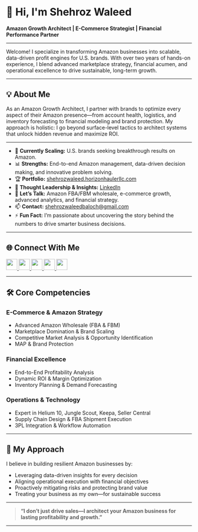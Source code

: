 # 👋 Hi, I'm Shehroz Waleed

**Amazon Growth Architect | E-Commerce Strategist | Financial Performance Partner**

---

Welcome! I specialize in transforming Amazon businesses into scalable, data-driven profit engines for U.S. brands. With over two years of hands-on experience, I blend advanced marketplace strategy, financial acumen, and operational excellence to drive sustainable, long-term growth.

---

## 💡 About Me

As an Amazon Growth Architect, I partner with brands to optimize every aspect of their Amazon presence—from account health, logistics, and inventory forecasting to financial modeling and brand protection. My approach is holistic: I go beyond surface-level tactics to architect systems that unlock hidden revenue and maximize ROI.

---

- 🔭 **Currently Scaling:** U.S. brands seeking breakthrough results on Amazon.
- 📊 **Strengths:** End-to-end Amazon management, data-driven decision making, and innovative problem solving.
- 🏆 **Portfolio:** [shehrozwaleed.horizonhaulerllc.com](https://shehrozwaleed.horizonhaulerllc.com)
- 📝 **Thought Leadership & Insights:** [LinkedIn](https://www.linkedin.com/in/shehrozwaleed)
- 💬 **Let’s Talk:** Amazon FBA/FBM wholesale, e-commerce growth, advanced analytics, and financial strategy.
- 📫 **Contact:** shehrozwaleedbaloch@gmail.com
- ⚡ **Fun Fact:** I’m passionate about uncovering the story behind the numbers to drive smarter business decisions.

---

## 🌐 Connect With Me

<p align="left">
  <a href="https://linkedin.com/in/shehrozwaleed" target="_blank">
    <img src="https://raw.githubusercontent.com/danielcranney/readme-generator/main/public/icons/socials/linkedin.svg" width="30" height="30" />
  </a>
  <a href="https://twitter.com/shehroz__waleed" target="_blank">
    <img src="https://raw.githubusercontent.com/danielcranney/readme-generator/main/public/icons/socials/twitter.svg" width="30" height="30" />
  </a>
  <a href="https://instagram.com/shehroz__waleed" target="_blank">
    <img src="https://raw.githubusercontent.com/danielcranney/readme-generator/main/public/icons/socials/instagram.svg" width="30" height="30" />
  </a>
  <a href="https://fb.com/shehrozwaleed228" target="_blank">
    <img src="https://raw.githubusercontent.com/danielcranney/readme-generator/main/public/icons/socials/facebook.svg" width="30" height="30" />
  </a>
  <a href="mailto:shehrozwaleedbaloch@gmail.com" target="_blank">
    <img src="https://cdn.jsdelivr.net/npm/@fortawesome/fontawesome-free@6.4.0/svgs/solid/envelope.svg" width="30" height="30" />
  </a>
</p>

---

## 🛠️ Core Competencies

### E-Commerce & Amazon Strategy
- Advanced Amazon Wholesale (FBA & FBM)
- Marketplace Domination & Brand Scaling
- Competitive Market Analysis & Opportunity Identification
- MAP & Brand Protection

### Financial Excellence
- End-to-End Profitability Analysis
- Dynamic ROI & Margin Optimization
- Inventory Planning & Demand Forecasting

### Operations & Technology
- Expert in Helium 10, Jungle Scout, Keepa, Seller Central
- Supply Chain Design & FBA Shipment Execution
- 3PL Integration & Workflow Automation

---

## 🚀 My Approach

I believe in building resilient Amazon businesses by:

- Leveraging data-driven insights for every decision
- Aligning operational execution with financial objectives
- Proactively mitigating risks and protecting brand value
- Treating your business as my own—for sustainable success

---

> **“I don’t just drive sales—I architect your Amazon business for lasting profitability and growth.”**

---
